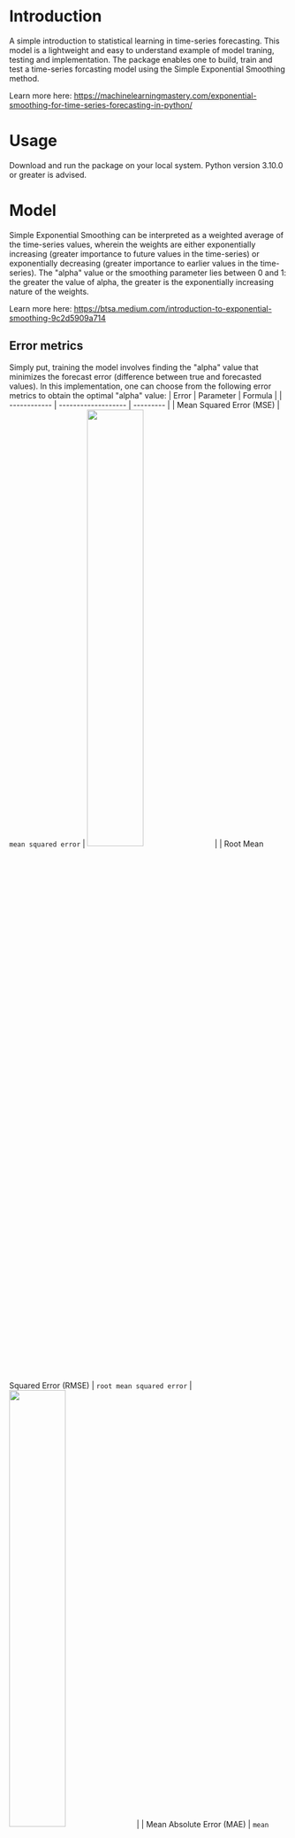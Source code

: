 # Introduction
 A simple introduction to statistical learning in time-series forecasting. This model is a lightweight and easy to understand example of model traning, testing and implementation. The package enables one to build, train and test a time-series forcasting model using the Simple Exponential Smoothing method. 

Learn more here: https://machinelearningmastery.com/exponential-smoothing-for-time-series-forecasting-in-python/ 

# Usage 
Download and run the package on your local system. Python version 3.10.0 or greater is advised.

# Model 
Simple Exponential Smoothing can be interpreted as a weighted average of the time-series values, wherein the weights are either exponentially increasing (greater importance to future values in the time-series) or exponentially decreasing (greater importance to earlier values in the time-series). The "alpha" value or the smoothing parameter lies between 0 and 1: the greater the value of alpha, the greater is the exponentially increasing nature of the weights.

Learn more here: https://btsa.medium.com/introduction-to-exponential-smoothing-9c2d5909a714

## Error metrics 
Simply put, training the model involves finding the "alpha" value that minimizes the forecast error (difference between true and forecasted values). In this implementation, one can choose from the following error metrics to obtain the optimal "alpha" value:
| Error | Parameter | Formula |
| ------------ | ------------------- | --------- |
| Mean Squared Error (MSE) | ```mean squared error``` | <img src = "https://github.com/akomarla/ExpSmoothing/assets/124313756/a58bc3d7-6661-4995-825d-b031bd62016a" width = "45%" height = "45%"> <tr></tr> |
| Root Mean Squared Error (RMSE) | ```root mean squared error``` | <img src = "https://github.com/akomarla/ExpSmoothing/assets/124313756/13106816-f256-4e74-ad06-b20470cc6f74" width = "45%" height = "45%"> <tr></tr> |
| Mean Absolute Error (MAE) | ```mean absolute error``` | <img src = "https://github.com/akomarla/ExpSmoothing/assets/124313756/a5821e63-0020-4fa2-aea7-993ba6c6babe" width = "45%" height = "45%"> <tr></tr> |
| Mean Absolute Percentage Error (MAPE) | ```mean absolute percentage error``` | <img src = "https://github.com/akomarla/ExpSmoothing/assets/124313756/4825f7e2-f0c6-4396-b27f-2333542f2d84" width = "45%" height = "45%"> <tr></tr> |

Where n represents the number of time-series in the data set. 

<img src = "https://github.com/akomarla/ExpSmoothing/assets/124313756/f5b6b8c5-2d78-4313-be97-f4dd35b8f7ea" width = "7%" height = "7%"> is the difference between the true and forecasted future values of the time-series i in n.

Learn more about the different cost functions here: https://www.analyticsvidhya.com/blog/2021/10/evaluation-metric-for-regression-models/

## Implementation 
This model is trained and tested on the M4 dataset of the Makridakis Time-Series Forecasting Competition: https://github.com/Mcompetitions/M4-methods/tree/master/Dataset (Daily-train.csv and Daily-test.csv) using the mean absolute percentage error metric from the table above. 

# Questions
Contact aparna.komarla@gmail.com with any questions.

